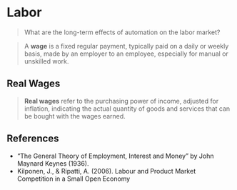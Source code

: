 # Labor

> What are the long-term effects of automation on the labor market?

> A **wage** is a fixed regular payment, typically paid on a daily or weekly basis, made by an employer to an employee, especially for manual or unskilled work.

## Real Wages

> **Real wages** refer to the purchasing power of income, adjusted for inflation, indicating the actual quantity of goods and services that can be bought with the wages earned.

## References

- “The General Theory of Employment, Interest and Money” by John Maynard Keynes (1936).
- Kilponen, J., & Ripatti, A. (2006). Labour and Product Market Competition in a Small Open Economy

